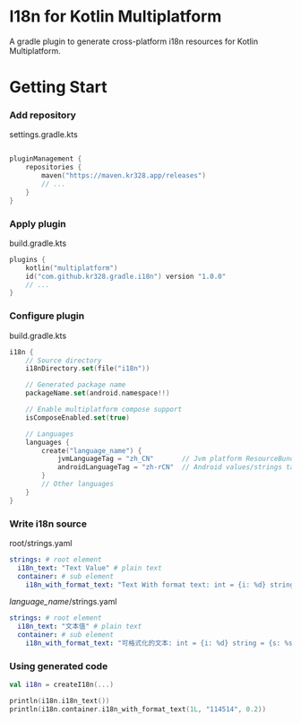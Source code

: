 # I18n for Kotlin Multiplatform

A gradle plugin to generate cross-platform i18n resources for Kotlin Multiplatform.

# Getting Start

### Add repository

settings.gradle.kts
```kotlin

pluginManagement {
    repositories {
        maven("https://maven.kr328.app/releases")
        // ...
    }
}
```

### Apply plugin

build.gradle.kts
```kotlin
plugins {
    kotlin("multiplatform")
    id("com.github.kr328.gradle.i18n") version "1.0.0"
    // ...
}
```

### Configure plugin

build.gradle.kts
```kotlin
i18n {
    // Source directory
    i18nDirectory.set(file("i18n"))

    // Generated package name
    packageName.set(android.namespace!!)

    // Enable multiplatform compose support
    isComposeEnabled.set(true)

    // Languages
    languages {
        create("language_name") {
            jvmLanguageTag = "zh_CN"       // Jvm platform ResourceBundle tag
            androidLanguageTag = "zh-rCN"  // Android values/strings tag
        }
        // Other languages
    }
}
```

### Write i18n source

root/strings.yaml
```yaml
strings: # root element
  i18n_text: "Text Value" # plain text
  container: # sub element
    i18n_with_format_text: "Text With format text: int = {i: %d} string = {s: %s} float = {f: %.2f}"
```

_language_name_/strings.yaml
```yaml
strings: # root element
  i18n_text: "文本值" # plain text
  container: # sub element
    i18n_with_format_text: "可格式化的文本: int = {i: %d} string = {s: %s} float = {f: %.2f}"
```

### Using generated code

```kotlin
val i18n = createI18n(...) 

println(i18n.i18n_text())
println(i18n.container.i18n_with_format_text(1L, "114514", 0.2))
```